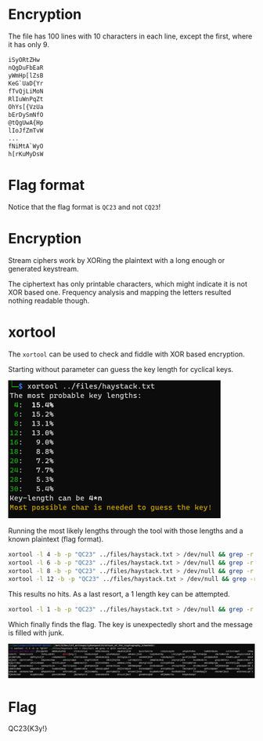 # Encryption

The file has 100 lines with 10 characters in each line, except the first, where it has only 9.

```
iSyORtZHw
nQgDuFbEaR
yWmHp[lZsB
KeG`UaD{Yr
fTvQjLiMoN
RlIuWnPqZt
OhYs[{VzUa
bErDySmNfO
@tQgUwA{Hp
lIoJfZmTvW
...
fNiMtA`WyO
h[rKuMyDsW
```

# Flag format

Notice that the flag format is `QC23` and not `CQ23`!

# Encryption

Stream ciphers work by XORing the plaintext with a long enough or generated keystream.

The ciphertext has only printable characters, which might indicate it is not XOR based one. Frequency analysis and mapping the letters resulted nothing readable though.

# xortool

The `xortool` can be used to check and fiddle with XOR based encryption.

Starting without parameter can guess the key length for cyclical keys.

![](screenshots/1.png)

Running the most likely lengths through the tool with those lengths and a known plaintext (flag format).

```bash
xortool -l 4 -b -p "QC23" ../files/haystack.txt > /dev/null && grep -r QC23 xortool_out
xortool -l 6 -b -p "QC23" ../files/haystack.txt > /dev/null && grep -r QC23 xortool_out
xortool -l 8 -b -p "QC23" ../files/haystack.txt > /dev/null && grep -r QC23 xortool_out
xortool -l 12 -b -p "QC23" ../files/haystack.txt > /dev/null && grep -r QC23 xortool_out
```

This results no hits. As a last resort, a 1 length key can be attempted.

```bash
xortool -l 1 -b -p "QC23" ../files/haystack.txt > /dev/null && grep -r QC23 xortool_out
```

Which finally finds the flag. The key is unexpectedly short and the message is filled with junk.

![](screenshots/2.png)

# Flag
QC23{K3y!}

